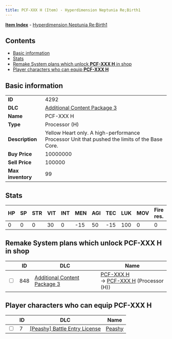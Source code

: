 ```yaml
---
title: PCF-XXX H (Item) - Hyperdimension Neptunia Re;Birth1
---
```


[**Item Index**](/neptunia/rb1/item/index.html) - [Hyperdimension Neptunia Re;Birth1](/neptunia/rb1)

## Contents

- [Basic information](#basic-information)
- [Stats](#stats)
- [Remake System plans which unlock **PCF-XXX H** in shop](#remake-system-plans-which-unlock-pcf-xxx-h-in-shop)
- [Player characters who can equip **PCF-XXX H**](#player-characters-who-can-equip-pcf-xxx-h)
## Basic information

|   |   |
| -- | -- |
| **ID** | 4292 |
| **DLC** | [Additional Content Package 3](/neptunia/rb1/dlc/12-pack3.html) |
| **Name** | PCF-XXX H |
| **Type** | Processor (H) |
| **Description** | Yellow Heart only. A high-performance Processor Unit that pushed the limits of the Base Core. |
| **Buy Price** | 10000000 |
| **Sell Price** | 100000 |
| **Max inventory** | 99 |


## Stats

| HP | SP | STR | VIT | INT | MEN | AGI | TEC | LUK | MOV | Fire res. | Ice res. | Wind res. | Lightning res. |
| -- | -- | --- | --- | --- | --- | --- | --- | --- | --- | --------- | -------- | --------- | -------------- |
| 0 | 0 | 0 | 30 | 0 | -15 | 50 | -15 | 100 | 0 | 0 | 0 | 0 | 0 |


## Remake System plans which unlock **PCF-XXX H** in shop

|    | ID | DLC | Name |
| -- | -- | --- | ---- |
| <input type="checkbox" id="rb1-remake-12-848" class="trackbox" /> | 848 | [Additional Content Package 3](/neptunia/rb1/dlc/12-pack3.html) | [PCF-XXX H](/neptunia/rb1/remake/12-848-pcf-xxx-h.html)<br /> → [PCF-XXX H](/neptunia/rb1/item/12-4292-pcf-xxx-h.html) (Processor (H)) |


## Player characters who can equip **PCF-XXX H**

|    | ID | DLC | Name |
| -- | -- | --- | ---- |
| <input type="checkbox" id="rb1-player-8-7" class="trackbox" /> | 7 | [[Peashy] Battle Entry License](/neptunia/rb1/dlc/8-peashy.html) | [Peashy](/neptunia/rb1/player/8-7-peashy.html) |
